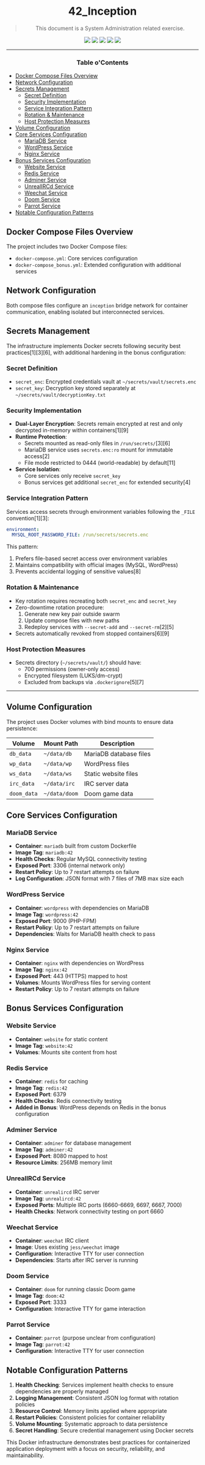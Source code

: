 <a name="readme-top"></a>
<div align="center">

# 42_Inception

> This document is a System Administration related exercise.

<p>
    <img src="https://img.shields.io/badge/score-%20%2F%2100-success?style=for-the-badge" />
    <img src="https://img.shields.io/github/repo-size/PedroZappa/42_inception?style=for-the-badge&logo=github">
    <img src="https://img.shields.io/github/languages/count/PedroZappa/42_inception?style=for-the-badge&logo=" />
    <img src="https://img.shields.io/github/languages/top/PedroZappa/42_inception?style=for-the-badge" />
    <img src="https://img.shields.io/github/last-commit/PedroZappa/42_inception?style=for-the-badge" />
</p>

___

<h3>Table o'Contents</h3>

</div>


<!-- mtoc-start -->

* [Docker Compose Files Overview](#docker-compose-files-overview)
* [Network Configuration](#network-configuration)
* [Secrets Management](#secrets-management)
  * [Secret Definition](#secret-definition)
  * [Security Implementation](#security-implementation)
  * [Service Integration Pattern](#service-integration-pattern)
  * [Rotation & Maintenance](#rotation--maintenance)
  * [Host Protection Measures](#host-protection-measures)
* [Volume Configuration](#volume-configuration)
* [Core Services Configuration](#core-services-configuration)
  * [MariaDB Service](#mariadb-service)
  * [WordPress Service](#wordpress-service)
  * [Nginx Service](#nginx-service)
* [Bonus Services Configuration](#bonus-services-configuration)
  * [Website Service](#website-service)
  * [Redis Service](#redis-service)
  * [Adminer Service](#adminer-service)
  * [UnrealIRCd Service](#unrealircd-service)
  * [Weechat Service](#weechat-service)
  * [Doom Service](#doom-service)
  * [Parrot Service](#parrot-service)
* [Notable Configuration Patterns](#notable-configuration-patterns)

<!-- mtoc-end -->

## Docker Compose Files Overview

The project includes two Docker Compose files:
- `docker-compose.yml`: Core services configuration
- `docker-compose_bonus.yml`: Extended configuration with additional services

## Network Configuration

Both compose files configure an `inception` bridge network for container communication, enabling isolated but interconnected services.

## Secrets Management

The infrastructure implements Docker secrets following security best practices[1][3][6], with additional hardening in the bonus configuration:

### Secret Definition
- `secret_enc`: Encrypted credentials vault at `~/secrets/vault/secrets.enc`
- `secret_key`: Decryption key stored separately at `~/secrets/vault/decryptionKey.txt`

### Security Implementation
- **Dual-Layer Encryption**: Secrets remain encrypted at rest and only decrypted in-memory within containers[1][9]
- **Runtime Protection**:
  - Secrets mounted as read-only files in `/run/secrets/`[3][6]
  - MariaDB service uses `secrets.enc:ro` mount for immutable access[2]
  - File mode restricted to 0444 (world-readable) by default[11]
- **Service Isolation**:
  - Core services only receive `secret_key`
  - Bonus services get additional `secret_enc` for extended security[4]

### Service Integration Pattern
Services access secrets through environment variables following the `_FILE` convention[1][3]:
```yaml
environment:
  MYSQL_ROOT_PASSWORD_FILE: /run/secrets/secrets.enc
```
This pattern:
1. Prefers file-based secret access over environment variables
2. Maintains compatibility with official images (MySQL, WordPress)
3. Prevents accidental logging of sensitive values[8]

### Rotation & Maintenance
- Key rotation requires recreating both `secret_enc` and `secret_key`
- Zero-downtime rotation procedure:
  1. Generate new key pair outside swarm
  2. Update compose files with new paths
  3. Redeploy services with `--secret-add` and `--secret-rm`[2][5]
- Secrets automatically revoked from stopped containers[6][9]

### Host Protection Measures
- Secrets directory (`~/secrets/vault/`) should have:
  - 700 permissions (owner-only access)
  - Encrypted filesystem (LUKS/dm-crypt)
  - Excluded from backups via `.dockerignore`[5][7]

___

## Volume Configuration

The project uses Docker volumes with bind mounts to ensure data persistence:

| Volume | Mount Path | Description |
|--------|------------|-------------|
| `db_data` | `~/data/db` | MariaDB database files |
| `wp_data` | `~/data/wp` | WordPress files |
| `ws_data` | `~/data/ws` | Static website files |
| `irc_data` | `~/data/irc` | IRC server data |
| `doom_data` | `~/data/doom` | Doom game data |

## Core Services Configuration

### MariaDB Service
- **Container**: `mariadb` built from custom Dockerfile
- **Image Tag**: `mariadb:42`
- **Health Checks**: Regular MySQL connectivity testing
- **Exposed Port**: 3306 (internal network only)
- **Restart Policy**: Up to 7 restart attempts on failure
- **Log Configuration**: JSON format with 7 files of 7MB max size each

### WordPress Service
- **Container**: `wordpress` with dependencies on MariaDB
- **Image Tag**: `wordpress:42`
- **Exposed Port**: 9000 (PHP-FPM)
- **Restart Policy**: Up to 7 restart attempts on failure
- **Dependencies**: Waits for MariaDB health check to pass

### Nginx Service
- **Container**: `nginx` with dependencies on WordPress
- **Image Tag**: `nginx:42`
- **Exposed Port**: 443 (HTTPS) mapped to host
- **Volumes**: Mounts WordPress files for serving content
- **Restart Policy**: Up to 7 restart attempts on failure

## Bonus Services Configuration

### Website Service
- **Container**: `website` for static content
- **Image Tag**: `website:42`
- **Volumes**: Mounts site content from host

### Redis Service
- **Container**: `redis` for caching
- **Image Tag**: `redis:42`
- **Exposed Port**: 6379
- **Health Checks**: Redis connectivity testing
- **Added in Bonus**: WordPress depends on Redis in the bonus configuration

### Adminer Service
- **Container**: `adminer` for database management
- **Image Tag**: `adminer:42`
- **Exposed Port**: 8080 mapped to host
- **Resource Limits**: 256MB memory limit

### UnrealIRCd Service
- **Container**: `unrealircd` IRC server
- **Image Tag**: `unrealircd:42`
- **Exposed Ports**: Multiple IRC ports (6660-6669, 6697, 6667, 7000)
- **Health Checks**: Network connectivity testing on port 6660

### Weechat Service
- **Container**: `weechat` IRC client
- **Image**: Uses existing `jess/weechat` image
- **Configuration**: Interactive TTY for user connection
- **Dependencies**: Starts after IRC server is running

### Doom Service
- **Container**: `doom` for running classic Doom game
- **Image Tag**: `doom:42`
- **Exposed Port**: 3333
- **Configuration**: Interactive TTY for game interaction

### Parrot Service
- **Container**: `parrot` (purpose unclear from configuration)
- **Image Tag**: `parrot:42`
- **Configuration**: Interactive TTY for user connection

## Notable Configuration Patterns

1. **Health Checking**: Services implement health checks to ensure dependencies are properly managed
2. **Logging Management**: Consistent JSON log format with rotation policies
3. **Resource Control**: Memory limits applied where appropriate
4. **Restart Policies**: Consistent policies for container reliability
5. **Volume Mounting**: Systematic approach to data persistence
6. **Secret Handling**: Secure credential management using Docker secrets

This Docker infrastructure demonstrates best practices for containerized application deployment with a focus on security, reliability, and maintainability.
